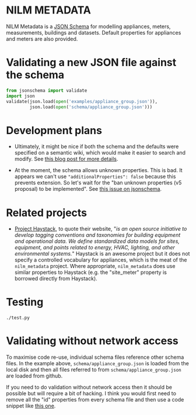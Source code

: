 NILM METADATA
=============

NILM Metadata is a [JSON Schema](http://json-schema.org/) for
modelling appliances, meters, measurements, buildings and datasets.
Default properties for appliances and meters are also provided.


Validating a new JSON file against the schema
=============================================

```python
from jsonschema import validate
import json
validate(json.load(open('examples/appliance_group.json')),
         json.load(open('schema/appliance_group.json')))
```

Development plans
=================

* Ultimately, it might be nice if both the schema and the defaults
  were specified on a semantic wiki, which would make it easier to
  search and modify.  See
  [this blog post for more details](http://jack-kelly.com/wiki_and_online_community_for_electricity_disaggregation).

* At the moment, the schema allows unknown properties.  This is bad.
  It appears we can't use `"additionalProperties": false` because this
  prevents extension.  So let's wait for the "ban unknown properties
  (v5 proposal) to be implemented".  See
  [this issue on jsonschema](https://github.com/Julian/jsonschema/issues/150).


Related projects
================

* [Project Haystack](http://project-haystack.org/), to quote their
  website, "*is an open source initiative to develop tagging
  conventions and taxonomies for building equipment and operational
  data. We define standardized data models for sites, equipment, and
  points related to energy, HVAC, lighting, and other environmental
  systems.*"  Haystack is an awesome project but it does not specify a
  controlled vocabulary for appliances, which is the meat of the
  `nilm_metadata` project.  Where appropriate, `nilm_metadata` does
  use similar properties to Haystack (e.g. the "site_meter" property
  is borrowed directly from Haystack).


Testing
=======

```
./test.py
```


Validating without network access
=================================

To maximise code re-use, individual schema files reference other
schema files.  In the example above, `schema/appliance_group.json` is
loaded from the local disk and then all files referred to from
`schema/appliance_group.json` are loaded from github.

If you need to do validation without network
access then it should be possible but will require a bit of hacking.
I think you would first need to remove all the "id" properties from
every schema file and then use a code snippet like
[this one](https://github.com/Julian/jsonschema/issues/98#issuecomment-17531405).
